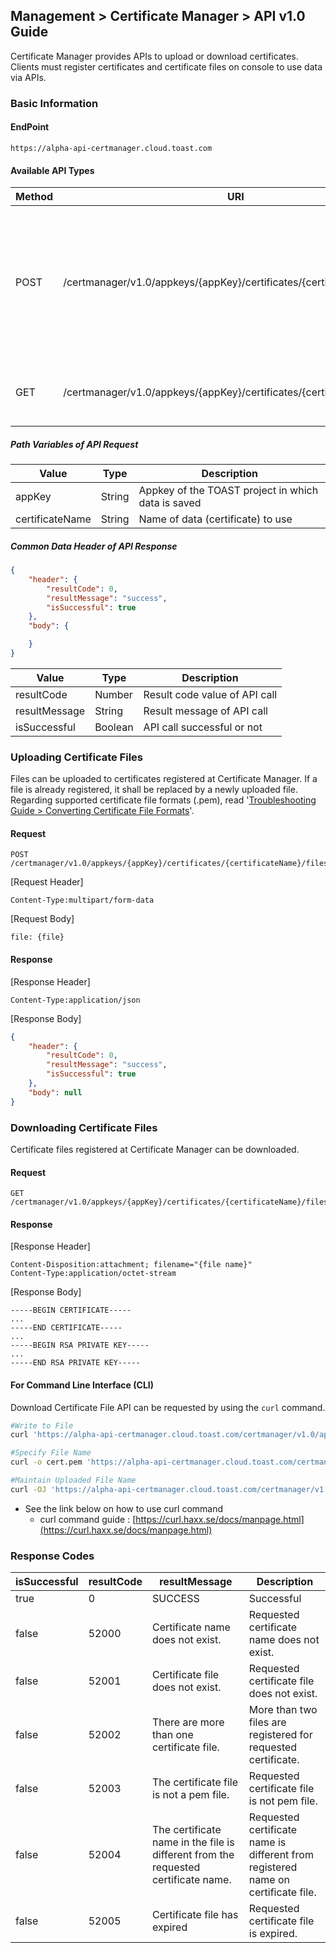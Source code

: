 ## Management > Certificate Manager > API v1.0 Guide

Certificate Manager provides APIs to upload or download certificates. Clients must register certificates and certificate files on console to use data via APIs. 

### Basic Information
#### EndPoint
```text
https://alpha-api-certmanager.cloud.toast.com
```

#### Available API Types 
| Method | URI | Description |
| ------ | --- | --- |
| POST | /certmanager/v1.0/appkeys/{appKey}/certificates/{certificateName}/files | Upload files to a registered certificate. If a file is already registered, it shall be replaced by a newly uploaded file. |
| GET | /certmanager/v1.0/appkeys/{appKey}/certificates/{certificateName}/files | Download certificate files that are registered. |

##### Path Variables of API Request

| Value | Type | Description |
| --- | --- | --- |
| appKey | String | Appkey of the TOAST project in which data is saved |
| certificateName | String | Name of data (certificate) to use |

##### Common Data Header of API Response

``` json
{
    "header": {
        "resultCode": 0,
        "resultMessage": "success",
        "isSuccessful": true
    },
    "body": {

    }
}
```

| Value | Type | Description |
| --- | --- | --- |
| resultCode | Number | Result code value of API call |
| resultMessage | String | Result message of API call |
| isSuccessful | Boolean | API call successful or not |

### Uploading Certificate Files 

Files can be uploaded to certificates registered at Certificate Manager. If a file is already registered, it shall be replaced by a newly uploaded file.  
Regarding supported certificate file formats (.pem), read '[Troubleshooting Guide > Converting Certificate File Formats](http://alpha-docs.toast.com/ko/Management/Certificate%20Manager/ko/troubleshooting-guide/#_1)'.

#### Request

```
POST /certmanager/v1.0/appkeys/{appKey}/certificates/{certificateName}/files
```

[Request Header]

```
Content-Type:multipart/form-data
```

[Request Body]

```
file: {file}
```

#### Response

[Response Header]

```
Content-Type:application/json
```

[Response Body]

``` json
{
    "header": {
        "resultCode": 0,
        "resultMessage": "success",
        "isSuccessful": true
    },
    "body": null
}
```

### Downloading Certificate Files 

Certificate files registered at Certificate Manager can be downloaded. 

#### Request

```
GET /certmanager/v1.0/appkeys/{appKey}/certificates/{certificateName}/files
```

#### Response

[Response Header]

```
Content-Disposition:attachment; filename="{file name}"
Content-Type:application/octet-stream
```

[Response Body]

```
-----BEGIN CERTIFICATE-----
...
-----END CERTIFICATE-----
...
-----BEGIN RSA PRIVATE KEY-----
...
-----END RSA PRIVATE KEY-----
```
#### For Command Line Interface (CLI) 

Download Certificate File API can be requested by using the `curl` command. 

```sh
#Write to File
curl 'https://alpha-api-certmanager.cloud.toast.com/certmanager/v1.0/appkeys/{appKey}/certificates/{certificateName}/files' > cert.pem

#Specify File Name
curl -o cert.pem 'https://alpha-api-certmanager.cloud.toast.com/certmanager/v1.0/appkeys/{appKey}/certificates/{certificateName}/files'

#Maintain Uploaded File Name
curl -OJ 'https://alpha-api-certmanager.cloud.toast.com/certmanager/v1.0/appkeys/{appKey}/certificates/{certificateName}/files'
```
* See the link below on how to use curl command
  * curl command guide : [https://curl.haxx.se/docs/manpage.html](https://curl.haxx.se/docs/manpage.html)

### Response Codes

| isSuccessful | resultCode | resultMessage | Description |
| ------------ | ---------- | ------------- | --- |
| true | 0 | SUCCESS | Successful |
| false | 52000 | Certificate name does not exist. | Requested certificate name does not exist. |
| false | 52001 | Certificate file does not exist. | Requested certificate file does not exist. |
| false | 52002 | There are more than one certificate file. | More than two files are registered for requested certificate. |
| false | 52003 | The certificate file is not a pem file. | Requested certificate file is not pem file. |
| false | 52004 | The certificate name in the file is different from the requested certificate name. | Requested certificate name is different from registered name on certificate file. |
| false | 52005 | Certificate file has expired | Requested certificate file is expired. |
